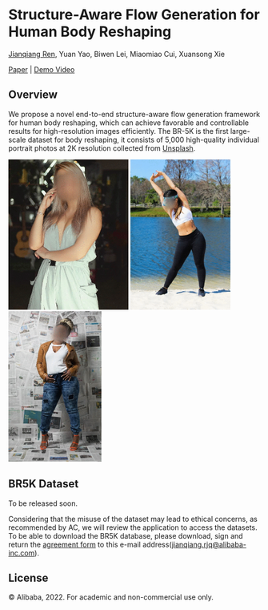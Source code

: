 

Structure-Aware Flow Generation for Human Body Reshaping
=====


[Jianqiang Ren](rjq235@gmail.com), Yuan Yao, Biwen Lei, Miaomiao Cui, Xuansong Xie 

[Paper](https://arxiv.org/abs/2203.04670) | [Demo Video](https://cloud.video.taobao.com/play/u/null/p/1/e/6/t/1/d/ud/350344036910.mp4)

## Overview
We propose a novel end-to-end structure-aware flow generation framework for human body reshaping, which can achieve favorable and controllable results for high-resolution images efficiently. The BR-5K is the first large-scale dataset for body reshaping, it consists of 5,000 high-quality individual portrait photos at 2K resolution collected from [Unsplash](https://unsplash.com/).

<img src="gif/438.gif" height="300px"/> <img src="gif/285.gif" height="300px"/> <img src="gif/998.gif" height="300px"/>



## BR5K Dataset
To be released soon.

Considering that the misuse of the dataset may lead to ethical concerns, as recommended by AC, we will review the application to access the datasets. To be able to download the BR5K database, please download, sign and return the [agreement form](https://raw.githubusercontent.com/JianqiangRen/FlowBasedBodyReshaping/main/EULA/EULA0310.pdf) to this e-mail address([jianqiang.rjq@alibaba-inc.com](jianqiang.rjq@alibaba-inc.com)).

 
## License
© Alibaba, 2022. For academic and non-commercial use only.
 
